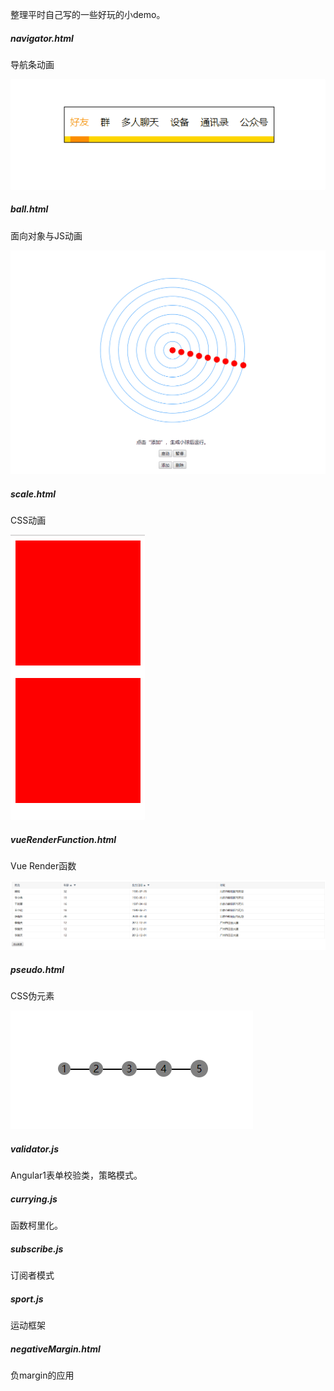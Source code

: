 整理平时自己写的一些好玩的小demo。

##### navigator.html
导航条动画

![ball.html](image/navigator.gif)

##### ball.html
面向对象与JS动画

![ball.html](image/Animation.gif)

##### scale.html
CSS动画

![scale.html](image/scale.gif)

##### vueRenderFunction.html
Vue Render函数

![scale.html](image/render.png)

##### pseudo.html
CSS伪元素

![scale.html](image/pseudo.png)

##### validator.js
Angular1表单校验类，策略模式。

##### currying.js
函数柯里化。

##### subscribe.js
订阅者模式

##### sport.js
运动框架

##### negativeMargin.html
负margin的应用

